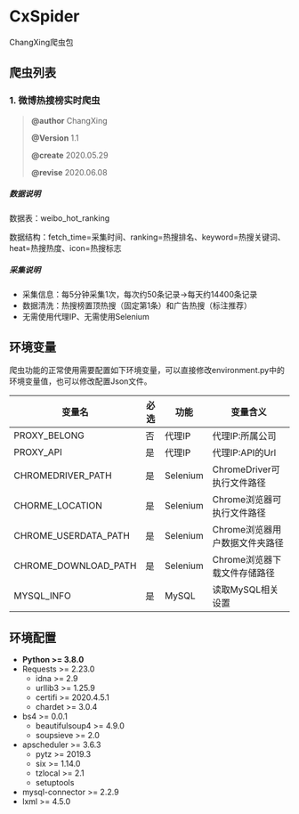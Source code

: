 # CxSpider
ChangXing爬虫包

## 爬虫列表

### 1. 微博热搜榜实时爬虫

> **@author** ChangXing
>
> **@Version** 1.1
>
> **@create** 2020.05.29
>
> **@revise** 2020.06.08

##### 数据说明

数据表：weibo_hot_ranking

数据结构：fetch_time=采集时间、ranking=热搜排名、keyword=热搜关键词、heat=热搜热度、icon=热搜标志

##### 采集说明

* 采集信息：每5分钟采集1次，每次约50条记录→每天约14400条记录
* 数据清洗：热搜榜置顶热搜（固定第1条）和广告热搜（标注推荐）
* 无需使用代理IP、无需使用Selenium



## 环境变量

爬虫功能的正常使用需要配置如下环境变量，可以直接修改environment.py中的环境变量值，也可以修改配置Json文件。

| 变量名               | 必选 | 功能 | 变量含义                       |
| -------------------- | ---- | ---- | ------------------------------ |
| PROXY_BELONG         | 否   | 代理IP |代理IP:所属公司                |
| PROXY_API            | 是   | 代理IP |代理IP:API的Url                |
| CHROMEDRIVER_PATH    | 是   | Selenium |ChromeDriver可执行文件路径     |
| CHORME_LOCATION      | 是   | Selenium |Chrome浏览器可执行文件路径     |
| CHROME_USERDATA_PATH | 是   | Selenium |Chrome浏览器用户数据文件夹路径 |
| CHROME_DOWNLOAD_PATH | 是   | Selenium |Chrome浏览器下载文件存储路径   |
| MYSQL_INFO           | 是   | MySQL |读取MySQL相关设置              |

## 环境配置

* **Python >= 3.8.0**
* Requests >= 2.23.0
  * idna >= 2.9
  * urllib3 >= 1.25.9
  * certifi >= 2020.4.5.1
  * chardet >= 3.0.4
* bs4 >= 0.0.1
  * beautifulsoup4 >= 4.9.0
  * soupsieve >= 2.0
* apscheduler >= 3.6.3
  * pytz >= 2019.3
  * six >= 1.14.0
  * tzlocal >= 2.1
  * setuptools
* mysql-connector >= 2.2.9
* lxml >= 4.5.0



 











